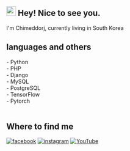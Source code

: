  <h2><img src="https://media.giphy.com/media/hvRJCLFzcasrR4ia7z/giphy.gif" width="25px"> Hey! Nice to see you.
 </h2> 

<p>I'm Chimeddorj, currently living in South Korea </p>

<h2>languages and others</h2>
<span>- Python</span> <br>
<span>- PHP</span> <br>
<span>- Django</span> <br>
<span>- MySQL</span> <br>
<span>- PostgreSQL</span> <br>
<span>- TensorFlow</span> <br>
<span>- Pytorch</span> <br>

<br />
<h2>Where to find me</h2>

<a href="https://www.facebook.com/chimeddorj.p">![facebook](https://img.shields.io/badge/-facebook-46a2f1?style=for-the-badge&logo=facebook&logoColor=ffffff)</a>
<a href="https://www.instagram.com/humbbbble/?hl=en">![instagram](https://img.shields.io/badge/-instagram-46a2f1?style=for-the-badge&logo=instagram&logoColor=ffffff)</a>
<a href="https://www.youtube.com/channel/UCp6k7NFx91ccB0ahUCpq3xw">![YouTube](https://img.shields.io/youtube/channel/views/UCp6k7NFx91ccB0ahUCpq3xw?&label=Youtube&logo=youtube&logoColor=red&style=for-the-badge)</a>
